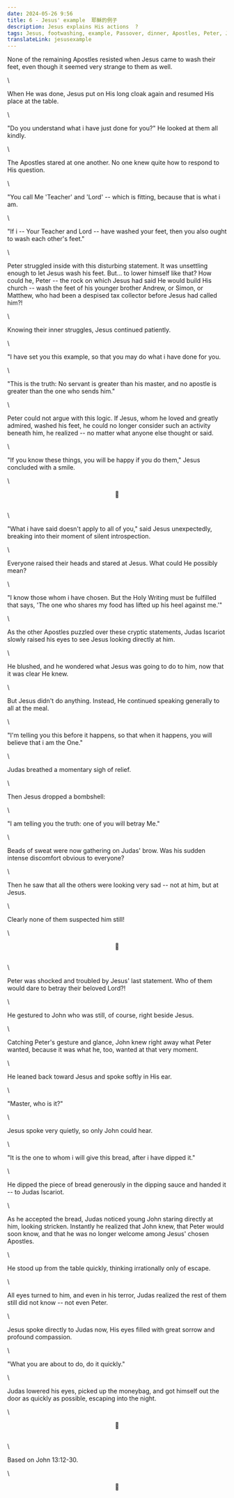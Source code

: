 ```yaml
---
date: 2024-05-26 9:56
title: 6 - Jesus' example  耶穌的例子
description: Jesus explains His actions  ?
tags: Jesus, footwashing, example, Passover, dinner, Apostles, Peter, Judas Iscariot
translateLink: jesusexample
---
```

 

None of the remaining Apostles resisted when Jesus came to wash their feet, even though it seemed very strange to them as well.

\

When He was done, Jesus put on His long cloak again and resumed His place at the table.

\

"Do you understand what i have just done for you?" He looked at them all kindly. 

\

The Apostles stared at one another. No one knew quite how to respond to His question.

\

"You call Me 'Teacher' and 'Lord' -- which is fitting, because that is what i am.

\

"If i -- Your Teacher and Lord -- have washed your feet, then you also ought to wash each other's feet."

\

Peter struggled inside with this disturbing statement. It was unsettling enough to let Jesus wash his feet. But... to lower himself like that? How could he, Peter -- the rock on which Jesus had said He would build His church -- wash the feet of his younger brother Andrew, or Simon, or Matthew, who had been a despised tax collector before Jesus had called him?!

\

Knowing their inner struggles, Jesus continued patiently.

\

"I have set you this example, so that you may do what i have done for you.

\

"This is the truth: No servant is greater than his master, and no apostle is greater than the one who sends him."

\

Peter could not argue with this logic. If Jesus, whom he loved and greatly admired, washed his feet, he could no longer consider such an activity beneath him, he realized -- no matter what anyone else thought or said.

\

"If you know these things, you will be happy if you do them," Jesus concluded with a smile.

\

<center>💠</center>

\
\

"What i have said doesn't apply to all of you," said Jesus unexpectedly, breaking into their moment of silent introspection.

\

Everyone raised their heads and stared at Jesus. What could He possibly mean?

\

"I know those whom i have chosen. But the Holy Writing must be fulfilled that says, 'The one who shares my food has lifted up his heel against me.'"

\

As the other Apostles puzzled over these cryptic statements, Judas Iscariot slowly raised his eyes to see Jesus looking directly at him.

\

He blushed, and he wondered what Jesus was going to do to him, now that it was clear He knew.

\

But Jesus didn't do anything. Instead, He continued speaking generally to all at the meal. 

\

"I'm telling you this before it happens, so that when it happens, you will believe that i am the One."

\

Judas breathed a momentary sigh of relief.

\

Then Jesus dropped a bombshell:

\

"I am telling you the truth: one of you will betray Me."

\

Beads of sweat were now gathering on Judas' brow. Was his sudden intense discomfort obvious to everyone?

\

Then he saw that all the others were looking very sad -- not at him, but at Jesus. 

\

Clearly none of them suspected him still!

\

<center>💠</center>

\
\

Peter was shocked and troubled by Jesus' last statement. Who of them would dare to betray their beloved Lord?! 

\

He gestured to John who was still, of course, right beside Jesus.

\

Catching Peter's gesture and glance, John knew right away what Peter wanted, because it was what he, too, wanted at that very moment.

\

He leaned back toward Jesus and spoke softly in His ear.

\

"Master, who is it?"

\

Jesus spoke very quietly, so only John could hear.

\

"It is the one to whom i will give this bread, after i have dipped it."

\

He dipped the piece of bread generously in the dipping sauce and handed it -- to Judas Iscariot.

\

As he accepted the bread, Judas noticed young John staring directly at him, looking stricken. Instantly he realized that John knew, that Peter would soon know, and that he was no longer welcome among Jesus' chosen Apostles.

\

He stood up from the table quickly, thinking irrationally only of escape.

\

All eyes turned to him, and even in his terror, Judas realized the rest of them still did not know -- not even Peter.

\

Jesus spoke directly to Judas now, His eyes filled with great sorrow and profound compassion. 

\

"What you are about to do, do it quickly."

\

Judas lowered his eyes, picked up the moneybag, and got himself out the door as quickly as possible, escaping into the night.

\

<center>💠</center>

\
\

Based on John 13:12-30.

\

<center>💠</center>
